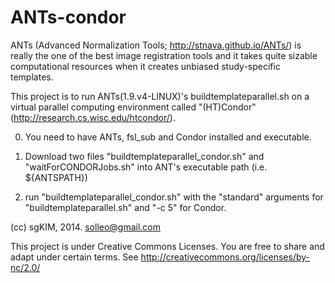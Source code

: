 ANTs-condor
===========

ANTs (Advanced Normalization Tools; http://stnava.github.io/ANTs/) is really the one of the best image registration tools and it takes quite sizable computational resources when it creates unbiased study-specific templates.

This project is to run ANTs(1.9.v4-LINUX)'s buildtemplateparallel.sh on a virtual parallel computing environment called "(HT)Condor" (http://research.cs.wisc.edu/htcondor/).

0. You need to have ANTs, fsl_sub and Condor installed and executable.

1. Download two files "buildtemplateparallel_condor.sh" and "waitForCONDORJobs.sh" into ANT's executable path (i.e. ${ANTSPATH})

2. run "buildtemplateparallel_condor.sh" with the "standard" arguments for "buildtemplateparallel.sh" and "-c 5" for Condor.

(cc) sgKIM, 2014. solleo@gmail.com

This project is under Creative Commons Licenses. 
You are free to share and adapt under certain terms. 
See http://creativecommons.org/licenses/by-nc/2.0/

